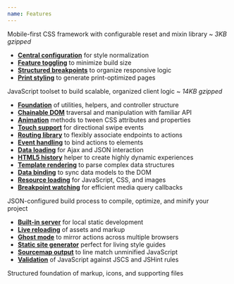 ```yaml
---
name: Features
---
```


Mobile-first CSS framework with configurable reset and mixin library ~ *3KB gzipped*

* **[Central configuration](/build/config)** for style normalization
* **[Feature toggling](/build/config)** to minimize build size
* **[Structured breakpoints](/start/structure#files)** to organize responsive logic
* **[Print styling](/style#print)** to generate print-optimized pages

JavaScript toolset to build scalable, organized client logic ~ *14KB gzipped*

* **[Foundation](/script/core)** of utilities, helpers, and controller structure
* **[Chainable DOM](/script/chain)** traversal and manipulation with familiar API
* **[Animation](/script/animate)** methods to tween CSS attributes and properties
* **[Touch support](/script/events#touch)** for directional swipe events
* **[Routing library](/script/routes)** to flexibly associate endpoints to actions
* **[Event handling](/script/events)** to bind actions to elements
* **[Data loading](/script/data)** for Ajax and JSON interaction
* **[HTML5 history](/script/history)** helper to create highly dynamic experiences
* **[Template rendering](/script/view)** to parse complex data structures
* **[Data binding](/script/view#app)** to sync data models to the DOM
* **[Resource loading](/script/assets)** for JavaScript, CSS, and images
* **[Breakpoint watching](/script/screen)** for efficient media query callbacks

JSON-configured build process to compile, optimize, and minify your project

* **[Built-in server](/build#run)** for local static development
* **[Live reloading](/build#run)** of assets and markup
* **[Ghost mode](/build#run)** to mirror actions across multiple browsers
* **[Static site generator](/generator)** perfect for living style guides
* **[Sourcemap output](/build/config#script)** to line match unminified JavaScript
* **[Validation](/build/commands#validate)** of JavaScript against JSCS and JSHint rules

Structured foundation of markup, icons, and supporting files